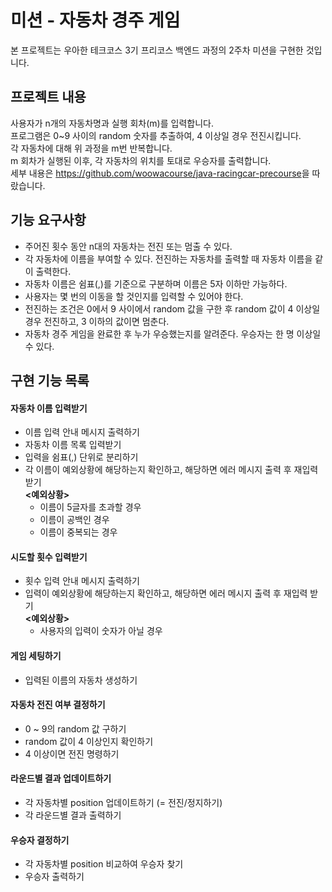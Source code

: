 # 미션 - 자동차 경주 게임
본 프로젝트는 우아한 테크코스 3기 프리코스 백엔드 과정의 2주차 미션을 구현한 것입니다.

## 프로젝트 내용
사용자가 n개의 자동차명과 실행 회차(m)를 입력합니다.   
프로그램은 0~9 사이의 random 숫자를 추출하여, 4 이상일 경우 전진시킵니다.   
각 자동차에 대해 위 과정을 m번 반복합니다.   
m 회차가 실행된 이후, 각 자동차의 위치를 토대로 우승자를 출력합니다.   
세부 내용은 <https://github.com/woowacourse/java-racingcar-precourse>을 따랐습니다.
    
## 기능 요구사항
- 주어진 횟수 동안 n대의 자동차는 전진 또는 멈출 수 있다.
- 각 자동차에 이름을 부여할 수 있다. 전진하는 자동차를 출력할 때 자동차 이름을 같이 출력한다.
- 자동차 이름은 쉼표(,)를 기준으로 구분하며 이름은 5자 이하만 가능하다.
- 사용자는 몇 번의 이동을 할 것인지를 입력할 수 있어야 한다.
- 전진하는 조건은 0에서 9 사이에서 random 값을 구한 후 random 값이 4 이상일 경우 전진하고, 3 이하의 값이면 멈춘다.
- 자동차 경주 게임을 완료한 후 누가 우승했는지를 알려준다. 우승자는 한 명 이상일 수 있다.

## 구현 기능 목록
#### 자동차 이름 입력받기
- 이름 입력 안내 메시지 출력하기
- 자동차 이름 목록 입력받기
- 입력을 쉼표(,) 단위로 분리하기
- 각 이름이 예외상황에 해당하는지 확인하고, 해당하면 에러 메시지 출력 후 재입력 받기   
**<예외상황>**
  - 이름이 5글자를 초과할 경우
  - 이름이 공백인 경우
  - 이름이 중복되는 경우
#### 시도할 횟수 입력받기
- 횟수 입력 안내 메시지 출력하기   
- 입력이 예외상황에 해당하는지 확인하고, 해당하면 에러 메시지 출력 후 재입력 받기   
**<예외상황>**
  - 사용자의 입력이 숫자가 아닐 경우
#### 게임 세팅하기
- 입력된 이름의 자동차 생성하기
#### 자동차 전진 여부 결정하기
- 0 ~ 9의 random 값 구하기
- random 값이 4 이상인지 확인하기
- 4 이상이면 전진 명령하기
#### 라운드별 결과 업데이트하기
- 각 자동차별 position 업데이트하기 (= 전진/정지하기)
- 각 라운드별 결과 출력하기
#### 우승자 결정하기
- 각 자동차별 position 비교하여 우승자 찾기
- 우승자 출력하기


